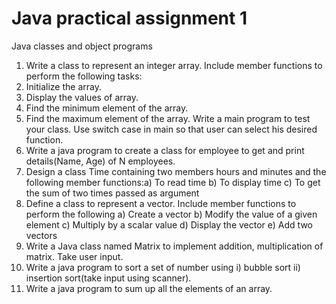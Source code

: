 # Java practical assignment 1

Java classes and object programs
1. Write a class to represent an integer array. Include member functions to perform the
following tasks:
1. Initialize the array.
2. Display the values of array.
3. Find the minimum element of the array.
4. Find the maximum element of the array.
Write a main program to test your class. Use switch case in main so that user can select his
desired function.
2. Write a java program to create a class for employee to get and print details(Name, Age) of
N employees.
3. Design a class Time containing two members hours and minutes and the following
member functions:a) To read time b) To display time c) To get the sum of two times
passed as argument
4. Define a class to represent a vector. Include member functions to perform the following
a) Create a vector
b) Modify the value of a given element
c) Multiply by a scalar value
d) Display the vector
e) Add two vectors
5. Write a Java class named Matrix to implement addition, multiplication of matrix. Take user
input.
6. Write a java program to sort a set of number using i) bubble sort ii) insertion sort(take input
using scanner).
7. Write a java program to sum up all the elements of an array.